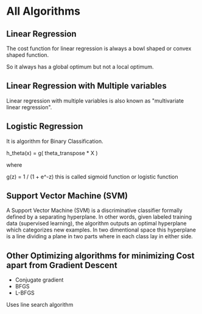 # All Algorithms

## Linear Regression

The cost function for linear regression is always a bowl shaped or convex shaped function.

So it always has a global optimum but not a local optimum.

## Linear Regression with Multiple variables

Linear regression with multiple variables is also known as "multivariate linear regression".

## Logistic Regression

It is algorithm for Binary Classification.

h_theta(x) = g( theta_transpose * X )

where

g(z) = 1 / (1 + e^-z) this is called sigmoid function or logistic function

## Support Vector Machine (SVM)

A Support Vector Machine (SVM) is a discriminative classifier formally defined by a separating hyperplane. In other words, given labeled training data (supervised learning), the algorithm outputs an optimal hyperplane which categorizes new examples. In two dimentional space this hyperplane is a line dividing a plane in two parts where in each class lay in either side.

## Other Optimizing algorithms for minimizing Cost apart from Gradient Descent

* Conjugate gradient
* BFGS
* L-BFGS

Uses line search algorithm
